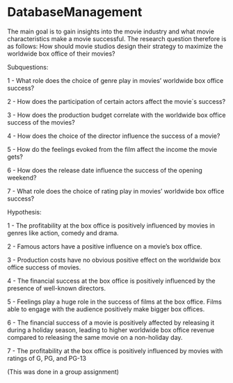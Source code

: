 # DatabaseManagement

The main goal is to gain insights into the movie industry and what movie characteristics make a movie successful. The research question therefore is as follows: How should movie studios design their strategy to maximize the worldwide box office of their movies?

Subquestions:

1 - What role does the choice of genre play in movies’ worldwide box office success?

2 - How does the participation of certain actors affect the movie´s success?

3 - How does the production budget correlate with the worldwide box office success of the movies?

4 - How does the choice of the director influence the success of a movie?

5 - How do the feelings evoked from the film affect the income the movie gets?

6 - How does the release date influence the success of the opening weekend?

7 - What role does the choice of rating play in movies’ worldwide box office success? 

Hypothesis:

1 - The profitability at the box office is positively influenced by movies in genres like action, comedy and drama.

2 - Famous actors have a positive influence on a movie’s box office. 

3 - Production costs have no obvious positive effect on the worldwide box office success of movies. 

4 - The financial success at the box office is positively influenced by the presence of well-known directors. 

5 - Feelings play a huge role in the success of films at the box office. Films able to engage with the audience positively make bigger box offices. 

6 - The financial success of a movie is positively affected by releasing it during a holiday season, leading to higher worldwide box office revenue compared to releasing the same movie on a non-holiday day.

7 - The profitability at the box office is positively influenced by movies with ratings of G, PG, and PG-13


(This was done in a group assignment)
